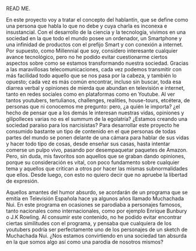 READ ME. 

En este proyecto voy a tratar el concepto del hablantín, que se define como una persona que habla lo que no debe y cuya charla es inconexa e insustancial.
Con el desarrollo de la ciencia y la tecnología, vivimos en una sociedad en la que todo el mundo posee un ordenador, un Smartphone y una infinidad de productos con el prefijo Smart y con conexión a internet. Por supuesto, como Millennial que soy, considero interesante cualquier avance tecnológico, pero no he podido evitar cuestionarme ciertos aspectos sobre como se estamos transformando nuestra sociedad.
Gracias a las maravillosas telecomunicaciones, cada vez podemos transmitir con más facilidad todo aquello que se nos pasa por la cabeza, y también lo opuesto; cada vez es más común encontrar, incluso sin buscar, toda esa diarrea verbal y opiniones de mierda que abundan en televisión e internet, tanto en redes sociales como en plataformas como en Youtube. 
Al ver tantos youtubers, tertulianos, challenges, realities, house-tours, etcétera, de personas que ni conocemos me pregunto: pero, ¿a quién le importa? ¿el hecho de pensar que a los demás le interesan nuestras vidas, opiniones y gilipolleces varias no es el summum de la egolatría? ¿Estamos creando una sociedad paraíso para los narcisistas? 
Para desarrollar este proyecto he consumido bastante un tipo de contenido en el que personas de todas partes del mundo se ponen delante de una cámara para hablar de sus vidas y hacer todo tipo de cosas, desde enseñar sus casas, hasta intentar comerse un pulpo vivo, pasando por desempaquetar paquetes de Amazon. Pero, sin duda, mis favoritos son aquellos que se graban dando opiniones, porque su consideración es vital, con poco fundamento sobre cualquier tema y aquellos que critican a otros por hacer las mismas subnormalidades que ellos. Desde luego, con esto no quiero decir que no apruebe la libertad de expresión.

Aquellos amantes del humor absurdo, se acordarán de un programa que se emitía en Televisión Española hace ya algunos años llamado Muchachada Nui. En este programa en ocasiones se parodiaba a personajes famosos, tanto nacionales como internacionales, como por ejemplo Enrique Bunbury o J.K Rowling. Al consumir este contenido, no he podido evitar encontrar ciertas similitudes con el programa, y pensaba que cualquiera de los youtubers podría ser perfectamente uno de los personajes de un sketch de Muchachada Nui. ¿Nos estamos convirtiendo en una sociedad tan absurda en la que somos algo así como una parodia de nosotros mismos?
